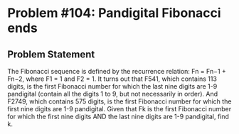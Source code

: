 # Problem #104: Pandigital Fibonacci ends 

## Problem Statement 

The Fibonacci sequence is defined by the recurrence relation:
Fn = Fn−1 + Fn−2, where F1 = 1 and F2 = 1.
It turns out that F541, which contains 113 digits, is the first Fibonacci number for which the last nine digits are 1-9 pandigital (contain all the digits 1 to 9, but not necessarily in order). And F2749, which contains 575 digits, is the first Fibonacci number for which the first nine digits are 1-9 pandigital.
Given that Fk is the first Fibonacci number for which the first nine digits AND the last nine digits are 1-9 pandigital, find k.
